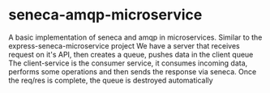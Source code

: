 # seneca-amqp-microservice
A basic implementation of seneca and amqp in microservices.
Similar to the express-seneca-microservice project
We have a server that receives request on it's API, then creates a queue, pushes data in the client queue
The client-service is the consumer service, it consumes incoming data, performs some operations and then sends the response via seneca.
Once the req/res is complete, the queue is destroyed automatically
